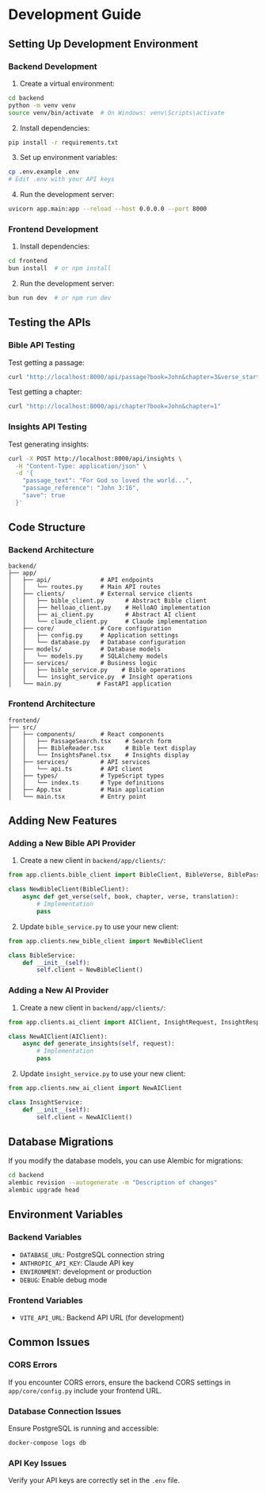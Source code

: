 # Development Guide

## Setting Up Development Environment

### Backend Development

1. Create a virtual environment:
```bash
cd backend
python -m venv venv
source venv/bin/activate  # On Windows: venv\Scripts\activate
```

2. Install dependencies:
```bash
pip install -r requirements.txt
```

3. Set up environment variables:
```bash
cp .env.example .env
# Edit .env with your API keys
```

4. Run the development server:
```bash
uvicorn app.main:app --reload --host 0.0.0.0 --port 8000
```

### Frontend Development

1. Install dependencies:
```bash
cd frontend
bun install  # or npm install
```

2. Run the development server:
```bash
bun run dev  # or npm run dev
```

## Testing the APIs

### Bible API Testing

Test getting a passage:
```bash
curl "http://localhost:8000/api/passage?book=John&chapter=3&verse_start=16"
```

Test getting a chapter:
```bash
curl "http://localhost:8000/api/chapter?book=John&chapter=1"
```

### Insights API Testing

Test generating insights:
```bash
curl -X POST http://localhost:8000/api/insights \
  -H "Content-Type: application/json" \
  -d '{
    "passage_text": "For God so loved the world...",
    "passage_reference": "John 3:16",
    "save": true
  }'
```

## Code Structure

### Backend Architecture

```
backend/
├── app/
│   ├── api/              # API endpoints
│   │   └── routes.py     # Main API routes
│   ├── clients/          # External service clients
│   │   ├── bible_client.py      # Abstract Bible client
│   │   ├── helloao_client.py    # HelloAO implementation
│   │   ├── ai_client.py         # Abstract AI client
│   │   └── claude_client.py     # Claude implementation
│   ├── core/             # Core configuration
│   │   ├── config.py     # Application settings
│   │   └── database.py   # Database configuration
│   ├── models/           # Database models
│   │   └── models.py     # SQLAlchemy models
│   ├── services/         # Business logic
│   │   ├── bible_service.py    # Bible operations
│   │   └── insight_service.py  # Insight operations
│   └── main.py          # FastAPI application
```

### Frontend Architecture

```
frontend/
├── src/
│   ├── components/       # React components
│   │   ├── PassageSearch.tsx    # Search form
│   │   ├── BibleReader.tsx      # Bible text display
│   │   └── InsightsPanel.tsx    # Insights display
│   ├── services/         # API services
│   │   └── api.ts        # API client
│   ├── types/            # TypeScript types
│   │   └── index.ts      # Type definitions
│   ├── App.tsx           # Main application
│   └── main.tsx          # Entry point
```

## Adding New Features

### Adding a New Bible API Provider

1. Create a new client in `backend/app/clients/`:
```python
from app.clients.bible_client import BibleClient, BibleVerse, BiblePassage

class NewBibleClient(BibleClient):
    async def get_verse(self, book, chapter, verse, translation):
        # Implementation
        pass
```

2. Update `bible_service.py` to use your new client:
```python
from app.clients.new_bible_client import NewBibleClient

class BibleService:
    def __init__(self):
        self.client = NewBibleClient()
```

### Adding a New AI Provider

1. Create a new client in `backend/app/clients/`:
```python
from app.clients.ai_client import AIClient, InsightRequest, InsightResponse

class NewAIClient(AIClient):
    async def generate_insights(self, request):
        # Implementation
        pass
```

2. Update `insight_service.py` to use your new client:
```python
from app.clients.new_ai_client import NewAIClient

class InsightService:
    def __init__(self):
        self.client = NewAIClient()
```

## Database Migrations

If you modify the database models, you can use Alembic for migrations:

```bash
cd backend
alembic revision --autogenerate -m "Description of changes"
alembic upgrade head
```

## Environment Variables

### Backend Variables

- `DATABASE_URL`: PostgreSQL connection string
- `ANTHROPIC_API_KEY`: Claude API key
- `ENVIRONMENT`: development or production
- `DEBUG`: Enable debug mode

### Frontend Variables

- `VITE_API_URL`: Backend API URL (for development)

## Common Issues

### CORS Errors

If you encounter CORS errors, ensure the backend CORS settings in `app/core/config.py` include your frontend URL.

### Database Connection Issues

Ensure PostgreSQL is running and accessible:
```bash
docker-compose logs db
```

### API Key Issues

Verify your API keys are correctly set in the `.env` file.
